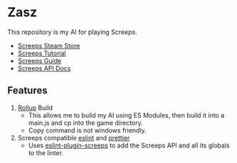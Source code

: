 # Zasz

This repository is my AI for playing Screeps.

- [Screeps Steam Store](https://store.steampowered.com/app/464350/Screeps_World/)
- [Screeps Tutorial](https://screeps.com/a/#!/sim/tutorial/1)
- [Screeps Guide](https://docs.screeps.com/introduction.html#Game-world)
- [Screeps API Docs](https://docs.screeps.com/api/)

## Features

1. [Rollup](https://rollupjs.org/guide/en/) Build
   - This allows me to build my AI using ES Modules, then build it into a main.js and cp into the game directory.
   - Copy command is not windows friendly.
2. Screeps compatible [eslint](https://eslint.org/) and [prettier](https://prettier.io/)
   - Uses [eslint-plugin-screeps](https://www.npmjs.com/package/eslint-plugin-screeps) to add the Screeps API and all its globals to the linter.
